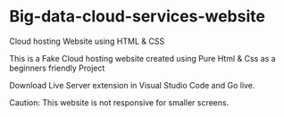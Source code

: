 # Big-data-cloud-services-website
Cloud hosting Website using HTML &amp; CSS

This is a Fake Cloud hosting website created using Pure Html & Css as a beginners friendly Project

Download Live Server extension in Visual Studio Code and Go live.

Caution: This website is not responsive for smaller screens. 
